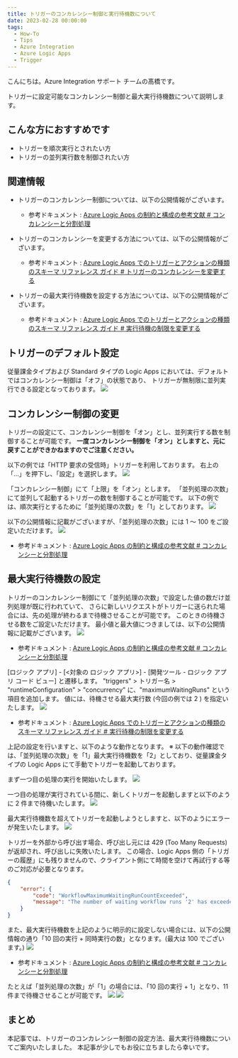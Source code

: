 ```yaml
---
title: トリガーのコンカレンシー制御と実行待機数について
date: 2023-02-28 00:00:00
tags:
  - How-To
  - Tips
  - Azure Integration
  - Azure Logic Apps 
  - Trigger
---
```


こんにちは。Azure Integration サポート チームの髙橋です。

トリガーに設定可能なコンカレンシー制御と最大実行待機数について説明します。

<!-- more -->

## こんな方におすすめです
- トリガーを順次実行とされたい方
- トリガーの並列実行数を制御されたい方

## 関連情報
- トリガーのコンカレンシー制御については、以下の公開情報がございます。
  - 参考ドキュメント : [Azure Logic Apps の制約と構成の参考文献 # コンカレンシーと分割処理](https://learn.microsoft.com/ja-jp/azure/logic-apps/logic-apps-limits-and-config?tabs=consumption%2Cazure-portal#concurrency-and-debatching)

- トリガーのコンカレンシーを変更する方法については、以下の公開情報がございます。
  - 参考ドキュメント : [Azure Logic Apps でのトリガーとアクションの種類のスキーマ リファレンス ガイド # トリガーのコンカレンシーを変更する](https://learn.microsoft.com/ja-jp/azure/logic-apps/logic-apps-workflow-actions-triggers#change-trigger-concurrency)

- トリガーの最大実行待機数を設定する方法については、以下の公開情報がございます。
  - 参考ドキュメント : [Azure Logic Apps でのトリガーとアクションの種類のスキーマ リファレンス ガイド # 実行待機の制限を変更する](https://learn.microsoft.com/ja-jp/azure/logic-apps/logic-apps-workflow-actions-triggers#change-waiting-runs-limit)

## トリガーのデフォルト設定
従量課金タイプおよび Standard タイプの Logic Apps においては、デフォルトではコンカレンシー制御は「オフ」の状態であり、
トリガーが無制限に並列実行できる設定となっております。
![](./triggerConcurrency/triggerConcurrency01.jpg)

## コンカレンシー制御の変更
トリガーの設定にて、コンカレンシー制御を「オン」とし、並列実行する数を制御することが可能です。
**一度コンカレンシー制御を「オン」としますと、元に戻すことができかねますのでご注意ください。**

以下の例では「HTTP 要求の受信時」トリガーを利用しております。
右上の「…」を押下し、「設定」を選択します。
![](./triggerConcurrency/triggerConcurrency02.jpg)

「コンカレンシー制御」にて「上限」を「オン」とします。
「並列処理の次数」にて並列して起動するトリガーの数を制御することが可能です。
以下の例では、順次実行とするために「並列処理の次数」を「1」としております。
![](./triggerConcurrency/triggerConcurrency03.jpg)

以下の公開情報に記載がございますが、「並列処理の次数」には 1 ～ 100 をご設定いただけます。
![](./triggerConcurrency/triggerConcurrency04.jpg)
- 参考ドキュメント : [Azure Logic Apps の制約と構成の参考文献 # コンカレンシーと分割処理](https://learn.microsoft.com/ja-jp/azure/logic-apps/logic-apps-limits-and-config?tabs=consumption%2Cazure-portal#concurrency-and-debatching)

## 最大実行待機数の設定
トリガーのコンカレンシー制御にて「並列処理の次数」で設定した値の数だけ並列処理が既に行われていて、
さらに新しいリクエストがトリガーに送られた場合には、先の処理が終わるまで待機させることが可能です。
このときの待機させる数をご設定いただけます。
最小値と最大値につきましては、以下の公開情報に記載がございます。
![](./triggerConcurrency/triggerConcurrency05.jpg)
- 参考ドキュメント : [Azure Logic Apps の制約と構成の参考文献 # コンカレンシーと分割処理](https://learn.microsoft.com/ja-jp/azure/logic-apps/logic-apps-limits-and-config?tabs=consumption%2Cazure-portal#concurrency-and-debatching)


[ロジック アプリ] - [<対象の ロジック アプリ>] - [開発ツール - ロジック アプリ コード ビュー] と遷移します。
"triggers" > トリガー名 > "runtimeConfiguration" > "concurrency" に、"maximumWaitingRuns" という項目を追加します。
値には、待機させる最大実行数 (今回の例では 2 ) を指定いたします。
![](./triggerConcurrency/triggerConcurrency06.jpg)

- 参考ドキュメント : [Azure Logic Apps でのトリガーとアクションの種類のスキーマ リファレンス ガイド # 実行待機の制限を変更する](https://learn.microsoft.com/ja-jp/azure/logic-apps/logic-apps-workflow-actions-triggers#change-waiting-runs-limit)

上記の設定を行いますと、以下のような動作となります。
※ 以下の動作確認では、「並列処理の次数」を「1」最大実行待機数を「2」としており、従量課金タイプの Logic Apps にて手動でトリガーを起動しております。

まず一つ目の処理の実行を開始いたします。
![](./triggerConcurrency/triggerConcurrency07.jpg)

一つ目の処理が実行されている間に、新しくトリガーを起動しますと以下のように 2 件まで待機いたします。
![](./triggerConcurrency/triggerConcurrency08.jpg)

最大実行待機数を超えてトリガーを起動しようとしますと、以下のようにエラーが発生いたします。
![](./triggerConcurrency/triggerConcurrency09.jpg)

トリガーを外部から呼び出す場合、呼び出し元には 429 (Too Many Requests) が返却され、呼び出しに失敗いたします。
この場合、Logic Apps 側の「トリガーの履歴」にも残りませんので、クライアント側にて時間を空けて再試行する等のご対応が必要となります。
```json
{
    "error": {
        "code": "WorkflowMaximumWaitingRunCountExceeded",
        "message": "The number of waiting workflow runs '2' has exceeded the maximum allowed limit of '2'. Try increasing the value of 'maximumWaitingRuns' in trigger concurrency configuration."
    }
}
```

また、最大実行待機数を上記のように明示的に設定しない場合には、以下の公開情報の通り「10 回の実行 + 同時実行の数」となります。(最大は 100 でございます。)
![](./triggerConcurrency/triggerConcurrency05.jpg)
- 参考ドキュメント : [Azure Logic Apps の制約と構成の参考文献 # コンカレンシーと分割処理](https://learn.microsoft.com/ja-jp/azure/logic-apps/logic-apps-limits-and-config?tabs=consumption%2Cazure-portal#concurrency-and-debatching)

たとえば「並列処理の次数」が「1」の場合には、「10 回の実行 + 1」となり、11 件まで待機させることが可能です。
![](./triggerConcurrency/triggerConcurrency10.jpg)
![](./triggerConcurrency/triggerConcurrency11.jpg)

## まとめ
本記事では、トリガーのコンカレンシー制御の設定方法、最大実行待機数についてご案内いたしました。
本記事が少しでもお役に立ちましたら幸いです。